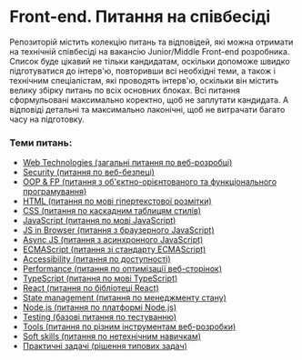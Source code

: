 # Front-end. Питання на співбесіді

Репозиторій містить колекцію питань та відповідей, які можна отримати на технічній співбесіді на вакансію Junior/Middle Front-end розробника.
Список буде цікавий не тільки кандидатам, оскільки допоможе швидко підготуватися до інтерв'ю, повторивши всі необхідні теми, а також і технічним спеціалістам, які проводять інтерв'ю, оскільки він містить велику збірку питань по всіх основних блоках.
Всі питання сформульовані максимально коректно, щоб не заплутати кандидата.
А відповіді детальні та максимально лаконічні, щоб не витрачати багато часу на підготовку.

### Теми питань:

- [Web Technologies (загальні питання по веб-розробці)](./questions/web.md)
- [Security (питання по веб-безпеці)](./questions/security.md)
- [OOP & FP (питання з об'єктно-орієнтованого та функціонального програмування)](./questions/oop-fp.md)
- [HTML (питання по мові гіпертекстової розмітки)](./questions/html.md)
- [CSS (питання по каскадним таблицям стилів)](./questions/css.md)
- [JavaScript (питання по мові JavaScript)](./questions/js.md)
- [JS in Browser (питання з браузерного JavaScript)](./questions/browser-js.md)
- [Async JS (питання з асинхронного JavaScript)](./questions/async-js.md)
- [ECMAScript (питання зі стандарту ECMAScript)](./questions/es.md)
- [Accessibility (питання по доступності)](./questions/accessibility.md)
- [Performance (питання по оптимізації веб-сторінок)](./questions/performance.md)
- [TypeScript (питання по мові TypeScript)](./questions/ts.md)
- [React (питання по бібліотеці React)](./questions/react.md)
- [State management (питання по менеджменту стану)](./questions/state-management.md)
- [Node.js (питання по платформі Node.js)](./questions/node-js.md)
- [Testing (базові питання по тестуванню)](./questions/testing.md)
- [Tools (питання по різним інструментам веб-розробки)](./questions/tools.md)
- [Soft skills (питання по нетехнічним навичкам)](./questions/soft-skills.md)
- [Практичні задачі (рішення типових задач)](./questions/practical-tasks.md)
